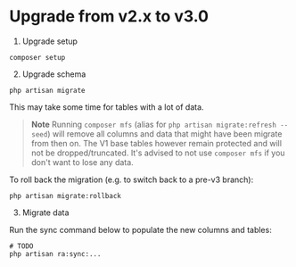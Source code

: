 # Upgrade from v2.x to v3.0

1. Upgrade setup

```shell
composer setup
```

2. Upgrade schema

```shell
php artisan migrate
```

This may take some time for tables with a lot of data.

> **Note**
> Running `composer mfs` (alias for `php artisan migrate:refresh --seed`) will remove all columns
> and data that might have been migrate from then on.
> The V1 base tables however remain protected and will not be dropped/truncated.
> It's advised to not use `composer mfs` if you don't want to lose any data.
 
To roll back the migration (e.g. to switch back to a pre-v3 branch):

```shell
php artisan migrate:rollback
```

3. Migrate data

Run the sync command below to populate the new columns and tables: 

```shell
# TODO
php artisan ra:sync:...
```
